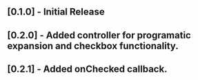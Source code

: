 ## [0.1.0] - Initial Release

## [0.2.0] - Added controller for programatic expansion and checkbox functionality.

## [0.2.1] - Added onChecked callback.
